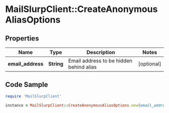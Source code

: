 # MailSlurpClient::CreateAnonymousAliasOptions

## Properties

Name | Type | Description | Notes
------------ | ------------- | ------------- | -------------
**email_address** | **String** | Email address to be hidden behind alias | [optional] 

## Code Sample

```ruby
require 'MailSlurpClient'

instance = MailSlurpClient::CreateAnonymousAliasOptions.new(email_address: null)
```


